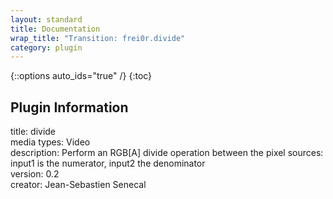```yaml
---
layout: standard
title: Documentation
wrap_title: "Transition: frei0r.divide"
category: plugin
---
```

{::options auto_ids="true" /}
{:toc}

## Plugin Information

title: divide  
media types:
Video  
description: Perform an RGB[A] divide operation between the pixel sources: input1 is the numerator, input2 the denominator  
version: 0.2  
creator: Jean-Sebastien Senecal  
